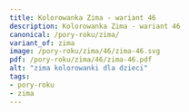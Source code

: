 ```yaml
---
title: Kolorowanka Zima - wariant 46
description: Kolorowanka Zima - wariant 46
canonical: /pory-roku/zima/
variant_of: zima
image: /pory-roku/zima/46/zima-46.svg
pdf: /pory-roku/zima/46/zima-46.pdf
alt: "zima kolorowanki dla dzieci"
tags:
- pory-roku
- zima
---
```

